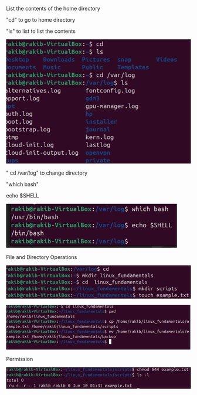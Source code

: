 List the contents of the home directory

"cd" to go to home directory

"ls" to list to list the contents

![](1.png)

" cd /var/log" to change directory 

"which bash"

echo $SHELL

![](2.png)

File and Directory Operations

![](3.png)


![](4.png)

Permission 

![](5.png)

